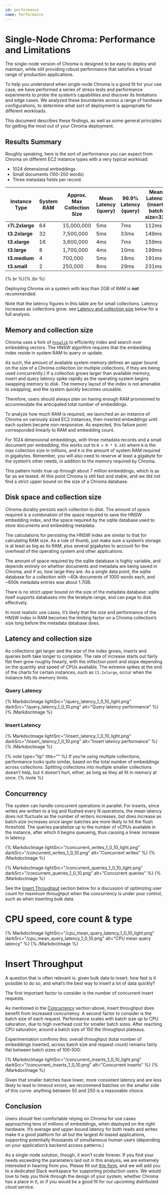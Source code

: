 ```yaml
---
id: performance
name: Performance
---
```


# Single-Node Chroma: Performance and Limitations

The single-node version of Chroma is designed to be easy to deploy and maintain, while still providing robust performance that satisfies a broad range of production applications.

To help you understand when single-node Chroma is a good fit for your use case, we have performed a series of stress tests and performance experiments to probe the system’s capabilities and discover its limitations and edge cases. We analyzed these boundaries across a range of hardware configurations, to determine what sort of deployment is appropriate for different workloads.

This document describes these findings, as well as some general principles for getting the most out of your Chroma deployment.

## Results Summary

Roughly speaking, here is the sort of performance you can expect from Chroma on different EC2 instance types with a very typical workload:

- 1024 dimensional embeddings
- Small documents (100-200 words)
- Three metadata fields per record.

| Instance Type   | System RAM | Approx. Max Collection Size | Mean Latency (query) | 99.9% Latency (query) | Mean Latency (insert, batch size=32) | 99.9% Latency (insert, batch size=32) | Monthly Cost |
| --------------- | ---------- | --------------------------- | -------------------- | --------------------- | ------------------------------------ | ------------------------------------- | ------------ |
| **r7i.2xlarge** | 64         | 15,000,000                  | 5ms                  | 7ms                   | 112ms                                | 405ms                                 | $386.944     |
| **t3.2xlarge**  | 32         | 7,500,000                   | 5ms                  | 33ms                  | 149ms                                | 520ms                                 | $242.976     |
| **t3.xlarge**   | 16         | 3,600,000                   | 4ms                  | 7ms                   | 159ms                                | 530ms                                 | $121.888     |
| **t3.large**    | 8          | 1,700,000                   | 4ms                  | 10ms                  | 199ms                                | 633ms                                 | $61.344      |
| **t3.medium**   | 4          | 700,000                     | 5ms                  | 18ms                  | 191ms                                | 722ms                                 | $31.072      |
| **t3.small**    | 2          | 250,000                     | 8ms                  | 29ms                  | 231ms                                | 1280ms                                | $15.936      |

{% br %}{% /br %}

Deploying Chroma on a system with less than 2GB of RAM is **not** recommended.

Note that the latency figures in this table are for small collections. Latency increases as collections grow: see [Latency and collection size](./performance#latency-and-collection-size) below for a full analysis.

## Memory and collection size

Chroma uses a fork of [`hnswlib`](https://github.com/nmslib/hnswlib) to efficiently index and search over embedding vectors. The HNSW algorithm requires that the embedding index reside in system RAM to query or update.

As such, the amount of available system memory defines an upper bound on the size of a Chroma collection (or multiple collections, if they are being used concurrently.) If a collection grows larger than available memory, insert and query latency spike rapidly as the operating system begins swapping memory to disk. The memory layout of the index is not amenable to swapping, and the system quickly becomes unusable.

Therefore, users should always plan on having enough RAM provisioned to accommodate the anticipated total number of embeddings.

To analyze how much RAM is required, we launched an an instance of Chroma on variously sized EC2 instances, then inserted embeddings until each system became non-responsive. As expected, this failure point corresponded linearly to RAM and embedding count.

For 1024 dimensional embeddings, with three metadata records and a small document per embedding, this works out to `N = R * 0.245` where `N` is the max collection size in millions, and `R` is the amount of system RAM required in gigabytes. Remember, you will also need to reserve at least a gigabyte for the system’s other needs, in addition to the memory required by Chroma.

This pattern holds true up through about 7 million embeddings, which is as far as we tested. At this point Chroma is still fast and stable, and we did not find a strict upper bound on the size of a Chroma database.

## Disk space and collection size

Chroma durably persists each collection to disk. The amount of space required is a combination of the space required to save the HNSW embedding index, and the space required by the sqlite database used to store documents and embedding metadata.

The calculations for persisting the HNSW index are similar to that for calculating RAM size. As a rule of thumb, just make sure a system’s storage is at least as big as its RAM, plus several gigabytes to account for the overhead of the operating system and other applications.

The amount of space required by the sqlite database is highly variable, and depends entirely on whether documents and metadata are being saved in Chroma, and if so, how large they are. As a single data point, the sqlite database for a collection with ~40k documents of 1000 words each, and ~600k metadata entries was about 1.7GB.

There is no strict upper bound on the size of the metadata database: sqlite itself supports databases into the terabyte range, and can page to disk effectively.

In most realistic use cases, it’s likely that the size and performance of the HNSW index in RAM becomes the limiting factor on a Chroma collection’s size long before the metadata database does.

## Latency and collection size

As collections get larger and the size of the index grows, inserts and queries both take longer to complete. The rate of increase starts out fairly flat then grow roughly linearly, with the inflection point and slope depending on the quantity and speed of CPUs available. The extreme spikes at the end of the charts for certain instances, such as `t3.2xlarge`, occur when the instance hits its memory limits.

### Query Latency

{% MarkdocImage lightSrc="/query_latency_1_0_10_light.png" darkSrc="/query_latency_1_0_10.png" alt="Query latency performance" %}
{% /MarkdocImage %}

### Insert Latency

{% MarkdocImage lightSrc="/insert_latency_1_0_10_light.png" darkSrc="/insert_latency_1_0_10.png" alt="Insert latency performance" %}
{% /MarkdocImage %}

{% note type="tip" title="" %}
If you’re using multiple collections, performance looks quite similar, based on the total number of embeddings across collections. Splitting collections into multiple smaller collections doesn’t help, but it doesn’t hurt, either, as long as they all fit in memory at once.
{% /note %}

## Concurrency

The system can handle concurrent operations in parallel. For inserts, since writes are written to a log and flushed every N operations, the mean latency does not fluctuate as the number of writers increases, but does increase as batch size increases since larger batches are more likely to hit the flush threshold. The queries parallelize up to the number of vCPUs available in the instance, after which it begins queueing, thus causing a linear increase in latency.

{% MarkdocImage lightSrc="/concurrent_writes_1_0_10_light.png" darkSrc="/concurrent_writes_1_0_10.png" alt="Concurrent writes" %}
{% /MarkdocImage %}

{% MarkdocImage lightSrc="/concurrent_queries_1_0_10_light.png" darkSrc="/concurrent_queries_1_0_10.png" alt="Concurrent queries" %}
{% /MarkdocImage %}

See the [Insert Throughput](./performance#insert-throughput) section below for a discussion of optimizing user count for maximum throughput when the concurrency is under your control, such as when inserting bulk data.

# CPU speed, core count & type

{% MarkdocImage lightSrc="/cpu_mean_query_latency_1_0_10_light.png" darkSrc="/cpu_mean_query_latency_1_0_10.png" alt="CPU mean query latency" %}
{% /MarkdocImage %}

# Insert Throughput

A question that is often relevant is: given bulk data to insert, how fast is it possible to do so, and what’s the best way to insert a lot of data quickly?

The first important factor to consider is the number of concurrent insert requests.

As mentioned in the [Concurrency](./performance#concurrency) section above, insert throughput does benefit from increased concurrency. A second factor to consider is the batch size of each request. Performance scales with batch size up to CPU saturation, due to high overhead cost for smaller batch sizes. After reaching CPU saturation, around a batch size of 150 the throughput plateaus.

Experimentation confirms this: overall throughput (total number of embeddings inserted, across batch size and request count) remains fairly flat between batch sizes of 100-500:

{% MarkdocImage lightSrc="/concurrent_inserts_1_0_10_light.png" darkSrc="/concurrent_inserts_1_0_10.png" alt="Concurrent inserts" %}
{% /MarkdocImage %}

Given that smaller batches have lower, more consistent latency and are less likely to lead to timeout errors, we recommend batches on the smaller side of this curve: anything between 50 and 250 is a reasonable choice.

## Conclusion

Users should feel comfortable relying on Chroma for use cases approaching tens of millions of embeddings, when deployed on the right hardware. It’s average and upper-bound latency for both reads and writes make it a good platform for all but the largest AI-based applications, supporting potentially thousands of simultaneous human users (depending on your application’s backend access patterns.)

As a single-node solution, though, it won’t scale forever. If you find your needs exceeding the parameters laid out in this analysis, we are extremely interested in hearing from you. Please fill out [this form](https://airtable.com/appqd02UuQXCK5AuY/pagr1D0NFQoNpUpNZ/form), and we will add you to a dedicated Slack workspace for supporting production users. We would love to help you think through the design of your system, whether Chroma has a place in it, or if you would be a good fit for our upcoming distributed cloud service.

